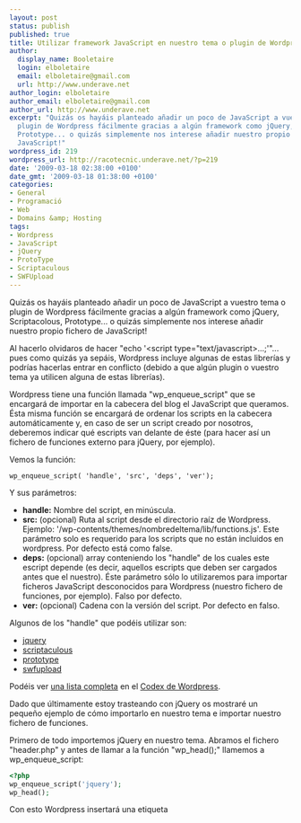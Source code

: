 ```yaml
---
layout: post
status: publish
published: true
title: Utilizar framework JavaScript en nuestro tema o plugin de Wordpress
author:
  display_name: Booletaire
  login: elboletaire
  email: elboletaire@gmail.com
  url: http://www.underave.net
author_login: elboletaire
author_email: elboletaire@gmail.com
author_url: http://www.underave.net
excerpt: "Quizás os hayáis planteado añadir un poco de JavaScript a vuestro tema o
  plugin de Wordpress fácilmente gracias a algún framework como jQuery, Scriptacolous,
  Prototype... o quizás simplemente nos interese añadir nuestro propio fichero de
  JavaScript!"
wordpress_id: 219
wordpress_url: http://racotecnic.underave.net/?p=219
date: '2009-03-18 02:38:00 +0100'
date_gmt: '2009-03-18 01:38:00 +0100'
categories:
- General
- Programació
- Web
- Domains &amp; Hosting
tags:
- Wordpress
- JavaScript
- jQuery
- ProtoType
- Scriptaculous
- SWFUpload
---
```


Quizás os hayáis planteado añadir un poco de JavaScript a vuestro tema o plugin de Wordpress fácilmente gracias a algún framework como jQuery, Scriptacolous, Prototype... o quizás simplemente nos interese añadir nuestro propio fichero de JavaScript!

Al hacerlo olvidaros de hacer "echo '<script type="text/javascript>...</script>;'"... pues como quizás ya sepáis, Wordpress incluye algunas de estas librerías y podrías hacerlas entrar en conflicto (debido a que algún plugin o vuestro tema ya utilicen alguna de estas librerías).

Wordpress tiene una función llamada "wp_enqueue_script" que se encargará de importar en la cabecera del blog el JavaScript que queramos. Ésta misma función se encargará de ordenar los scripts en la cabecera automáticamente y, en caso de ser un script creado por nosotros, deberemos indicar qué escripts van delante de éste (para hacer así un fichero de funciones externo para jQuery, por ejemplo).

<a id="more"></a><a id="more-219"></a>
Vemos la función:

~~~php?start_inline=1
wp_enqueue_script( 'handle', 'src', 'deps', 'ver');
~~~

Y sus parámetros:

- **handle:** Nombre del script, en minúscula.
- **src:** (opcional) Ruta al script desde el directorio raíz de Wordpress. Ejemplo: '/wp-contents/themes/nombredeltema/lib/functions.js'. Este parámetro solo es requerido para los scripts que no están incluidos en wordpress. Por defecto está como false.
- **deps:** (opcional) array conteniendo los "handle" de los cuales este escript depende (es decir, aquellos escripts que deben ser cargados antes que el nuestro). Éste parámetro sólo lo utilizaremos para importar ficheros JavaScript desconocidos para Wordpress (nuestro fichero de funciones, por ejemplo). Falso por defecto.
- **ver:** (opcional) Cadena con la versión del script. Por defecto en falso.

Algunos de los "handle" que podéis utilizar son:

<ul>
  <li><a title="Visitar web oficial jQuery" href="http://www.jquery.com/" target="_blank">jquery</a></li>
  <li><a title="Visitar web oficial Scriptacolous" href="http://script.aculo.us/" target="_blank">scriptaculous</a></li>
  <li><a title="Visitar web oficial Prototype" href="http://www.prototypejs.org/" target="_blank">prototype</a></li>
  <li><a title="Visitar web oficial SWFUpload" href="http://swfupload.org/" target="_blank">swfupload</a></li>
</ul>

Podéis ver <a title="Ver lista completa" href="http://codex.wordpress.org/Function_Reference/wp_enqueue_script#Parameters" target="_blank">una lista completa</a> en el <a title="Ir a la página principal del Codex de Wordpress" href="http://codex.wordpress.org/" target="_blank">Codex de Wordpress</a>.

Dado que últimamente estoy trasteando con jQuery os mostraré un pequeño ejemplo de cómo importarlo en nuestro tema e importar nuestro fichero de funciones.

Primero de todo importemos jQuery en nuestro tema. Abramos el fichero "header.php" y antes de llamar a la función "wp_head();" llamemos a wp_enqueue_script:

~~~php
<?php
wp_enqueue_script('jquery');
wp_head();
~~~

Con esto Wordpress insertará una etiqueta <script> en la sección <head> de la página haciendo referencia a la librería jQuery.

Lo siguiente que haremos es importar nuestro código con las funciones que tengamos que utilicen jQuery, pero antes deberemos evitar posibles conflictos entre otros frameworks distribuidos con Wordpress como Prototype, SWFUpload... (los "hamdle" anteriormente mencionados).

Esto es porque, por ejemplo, Prototype y jQuery utilizan el mismo método de llamada, el dólar "$". Debemos cambiar éste método en jQuery para que funcione correctamente el código, para ello utilizaremos el método nonConflict de jQuery, así:

~~~html
<script type='text/javascript'>
$miMetodoDeLlamadaJquery = jQuery.noConflict();
</script>
~~~

Evidentemente no es nada recomendable poner un método de llamada tan largo ;) Yo utilizaría $jQ:

~~~html
<script type='text/javascript'>
$jQ = jQuery.noConflict();

$jQ(function(){
    $jQ('div#search').hide();
}
</script>
~~~

Este pequeño ejemplo, insertado en nuestra cabecera del tema, ocultaría la capa con id="search".

Imaginemos que en lugar de estar insertado en la cabecera quisiéramos tener nuestro código en un fichero a parte, guardado en alguna carpeta del tema, o del plugin. Por supuesto, lo primero que haríamos es eliminar las etiquetas "script" de nuestro código, dado que será un fichero .js. Una vez guardado nuestro código en un fichero js y éste subido a alguna carpeta en el servidor (en principio en la carpeta del tema o plugin) lo importamos con wp_enqueue_script:

~~~php
<?php
wp_enqueue_script('jquery');
wp_enqueue_script('misfunciones','/wp-content/themes/mitema/lib/functions.js',array('jquery'));
wp_head();
~~~

Recordad que si estáis programando una extensión de jquery debéis pasar un array como tercer parámetro (deps) a la función indicando los ficheros de los que depende vuestra librería. Si hubierais programado una extensión de una extensión deberíais indicarlo así:

~~~php
<?php
wp_enqueue_script('misfunciones','/wp-content/themes/mitema/lib/functions.js',array('jquery','extension-jquery'));
~~~

Espero que os sirva, salud!

<blockquote>
  Páginas de referencia:
  <ul>
    <li><a title="Ir a la página principal del Codex de Wordpress" href="http://codex.wordpress.org/" target="_blank">Codex Wordpress</a></li>
    <li><a href="http://codex.wordpress.org/Function_Reference/wp_enqueue_script" target="_blank">Referencia función wp_enqueue_script</a></li>
    <li><a title="Visitar documentación de jQuery" href="http://docs.jquery.com/Main_Page" target="_blank">jQuery API</a></li>
  </ul>
</blockquote>

